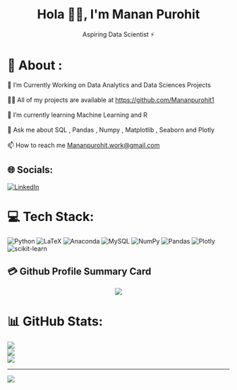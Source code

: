 <h1 align="center"> Hola 👋🏻, I'm Manan Purohit </br> 
</h1>
<p align="center"> Aspiring Data Scientist ⚡</p>

# 💫 About :
🔭 I’m Currently Working on Data Analytics and Data Sciences Projects<br><br>👨‍💻 All of my projects are available at https://github.com/Mananpurohit1<br><br>🌱 I’m currently learning Machine Learning and R<br><br>💬 Ask me about SQL , Pandas , Numpy , Matplotlib , Seaborn and Plotly <br><br>📫 How to reach me Mananpurohit.work@gmail.com


## 🌐 Socials:
[![LinkedIn](https://img.shields.io/badge/LinkedIn-%230077B5.svg?logo=linkedin&logoColor=white)](https://linkedin.com/in/linkedin.com/in/mananpurohit11/) 

# 💻 Tech Stack:
![Python](https://img.shields.io/badge/python-3670A0?style=flat-square&logo=python&logoColor=ffdd54) ![LaTeX](https://img.shields.io/badge/latex-%23008080.svg?style=flat-square&logo=latex&logoColor=white) ![Anaconda](https://img.shields.io/badge/Anaconda-%2344A833.svg?style=flat-square&logo=anaconda&logoColor=white) ![MySQL](https://img.shields.io/badge/mysql-%2300f.svg?style=flat-square&logo=mysql&logoColor=white) ![NumPy](https://img.shields.io/badge/numpy-%23013243.svg?style=flat-square&logo=numpy&logoColor=white) ![Pandas](https://img.shields.io/badge/pandas-%23150458.svg?style=flat-square&logo=pandas&logoColor=white) ![Plotly](https://img.shields.io/badge/Plotly-%233F4F75.svg?style=flat-square&logo=plotly&logoColor=white) ![scikit-learn](https://img.shields.io/badge/scikit--learn-%23F7931E.svg?style=flat-square&logo=scikit-learn&logoColor=white)

## 💳 Github Profile Summary Card
<p align="center">
  <img src="https://github-profile-summary-cards.vercel.app/api/cards/profile-details?username=Mananpurohit1&theme=vue"/>
</p>

# 📊 GitHub Stats:
![](https://github-readme-stats.vercel.app/api?username=Mananpurohit1&theme=algolia&hide_border=true&include_all_commits=false&count_private=false)<br/>
![](https://github-readme-streak-stats.herokuapp.com/?user=Mananpurohit1&theme=algolia&hide_border=true)<br/>
![](https://github-readme-stats.vercel.app/api/top-langs/?username=Mananpurohit1&theme=algolia&hide_border=true&include_all_commits=false&count_private=false&layout=compact)

---
[![](https://visitcount.itsvg.in/api?id=Mananpurohit1&icon=0&color=0)](https://visitcount.itsvg.in)

<!-- Proudly created with GPRM ( https://gprm.itsvg.in ) -->
